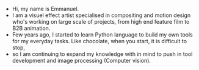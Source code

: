- Hi, my name is Emmanuel.
- I am a visuel effect artist specialised in compositing and motion design who's working on large scale of projects, from high end feature film to B2B animation.
- Few years ago, I started to learn Python language to build my own tools for my everyday tasks. Like chocolate, when you start, it is difficult to stop,
- so I am continuing to expand my knowledge with in mind to push in tool development and image processing (Computer vision).
